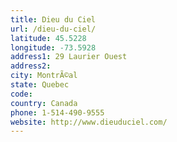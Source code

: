 ```yaml
---
title: Dieu du Ciel
url: /dieu-du-ciel/
latitude: 45.5228
longitude: -73.5928
address1: 29 Laurier Ouest
address2: 
city: MontrÃ©al
state: Quebec
code: 
country: Canada
phone: 1-514-490-9555
website: http://www.dieuduciel.com/
---
```


